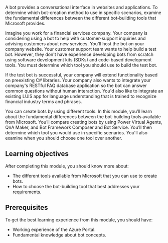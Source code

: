A bot provides a conversational interface in websites and applications. To determine which bot-creation method to use in specific scenarios, examine the fundamental differences between the different bot-building tools that Microsoft provides.

Imagine you work for a financial services company. Your company is considering using a bot to help with customer-support inquiries and advising customers about new services. You'll host the bot on your company website. Your customer support team wants to help build a test bot. However, they don't have experience developing bots from scratch using software development kits (SDKs) and code-based development tools. You must determine which tool you should use to build the test bot.

If the test bot is successful, your company will extend functionality based on preexisting C# libraries. Your company also wants to integrate your company's RESTful FAQ database application so the bot can answer common questions without human interaction. You'd also like to integrate an existing LUIS app for language understanding that is trained to recognize financial industry terms and phrases.

You can create bots by using different tools. In this module, you’ll learn about the fundamental differences between the bot-building tools available from Microsoft. You’ll compare creating bots by using Power Virtual Agents, QnA Maker, and Bot Framework Composer and  Bot Service. You’ll then determine which tool you would use in specific scenarios. You'll also examine when you should choose one tool over another.

## Learning objectives

After completing this module, you should know more about:

- The different tools available from Microsoft that you can use to create bots.
- How to choose the bot-building tool that best addresses your requirements.

## Prerequisites

To get the best learning experience from this module, you should have:

- Working experience of the Azure Portal.
- Fundamental knowledge about bot concepts.
